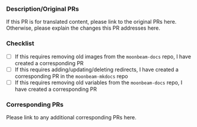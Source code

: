 ### Description/Original PRs

If this PR is for translated content, please link to the original PRs here. Otherwise, please explain the changes this PR addresses here.

### Checklist

- [ ] If this requires removing old images from the `moonbeam-docs` repo, I have created a corresponding PR
- [ ] If this requires adding/updating/deleting redirects, I have created a corresponding PR in the `moonbeam-mkdocs` repo
- [ ] If this requires removing old variables from the `moonbeam-docs` repo, I have created a corresponding PR

### Corresponding PRs

Please link to any additional corresponding PRs here.
